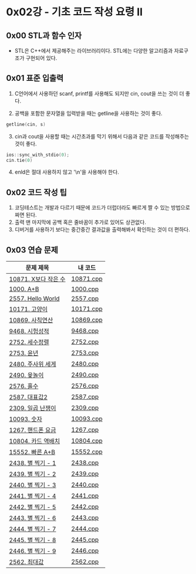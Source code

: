 # 0x02강 - 기초 코드 작성 요령 Ⅱ

## 0x00 STL과 함수 인자

- STL은 C++에서 제공해주는 라이브러리이다. STL에는 다양한 알고리즘과 자료구조가 구현되어 있다. 

## 0x01 표준 입출력

1. C언어에서 사용하던 scanf, printf를 사용해도 되지만 cin, cout을 쓰는 것이 더 좋다.

2. 공백을 포함한 문자열을 입력받을 때는 getline을 사용하는 것이 좋다.

```c++
getline(cin, s)
```

3. cin과 cout을 사용할 때는 시간초과를 막기 위해서 다음과 같은 코드를 작성해주는 것이 좋다.

```c++
ios::sync_with_stdio(0);
cin.tie(0)
```

4. enld은 절대 사용하지 않고 '\n'을 사용해야 한다.

## 0x02 코드 작성 팁

1. 코딩테스트는 개발과 다르기 때문에 코드가 더럽더라도 빠르게 짤 수 있는 방법으로 짜면 된다.
2. 출력 맨 마지막에 공백 혹은 줄바꿈이 추가로 있어도 상관없다.
3. 디버거를 사용하기 보다는 중간중간 결과값을 출력해봐서 확인하는 것이 더 편하다.

## 0x03 연습 문제

| 문제 제목                                                    | 내 코드                                                      |
| ------------------------------------------------------------ | ------------------------------------------------------------ |
| [10871. X보다 작은 수](https://www.acmicpc.net/problem/10871) | [10871.cpp](https://github.com/tommya98/Beakjoon_solving/blob/main/code/10871.cpp) |
| [1000. A+B](https://www.acmicpc.net/problem/1000)            | [1000.cpp](https://github.com/tommya98/Beakjoon_solving/blob/main/code/1000.cpp) |
| [2557. Hello World](https://www.acmicpc.net/problem/2557)    | [2557.cpp](https://github.com/tommya98/Beakjoon_solving/blob/main/code/2557.cpp) |
| [10171. 고양이](https://www.acmicpc.net/problem/10171)       | [10171.cpp](https://github.com/tommya98/Beakjoon_solving/blob/main/code/10171.cpp) |
| [10869. 사칙연산](https://www.acmicpc.net/problem/10869)     | [10869.cpp](https://github.com/tommya98/Beakjoon_solving/blob/main/code/10869.cpp) |
| [9468. 시험성적](https://www.acmicpc.net/problem/9468)       | [9468.cpp](https://github.com/tommya98/Beakjoon_solving/blob/main/code/9468.cpp) |
| [2752. 세수정렬](https://www.acmicpc.net/problem/2752)       | [2752.cpp](https://github.com/tommya98/Beakjoon_solving/blob/main/code/2752.cpp) |
| [2753. 윤년](https://www.acmicpc.net/problem/2753)           | [2753.cpp](https://github.com/tommya98/Beakjoon_solving/blob/main/code/2753.cpp) |
| [2480. 주사위 세게](https://www.acmicpc.net/problem/2480)    | [2480.cpp](https://github.com/tommya98/Beakjoon_solving/blob/main/code/2480.cpp) |
| [2490. 윷놀이](https://www.acmicpc.net/problem/2490)         | [2490.cpp](https://github.com/tommya98/Beakjoon_solving/blob/main/code/2490.cpp) |
| [2576. 홀수](https://www.acmicpc.net/problem/2576)           | [2576.cpp](https://github.com/tommya98/Beakjoon_solving/blob/main/code/2576.cpp) |
| [2587. 대표값2](https://www.acmicpc.net/problem/2587)        | [2587.cpp](https://github.com/tommya98/Beakjoon_solving/blob/main/code/2587.cpp) |
| [2309. 일곱 난쟁이](https://www.acmicpc.net/problem/2309)    | [2309.cpp](https://github.com/tommya98/Beakjoon_solving/blob/main/code/2309.cpp) |
| [10093. 숫자](https://www.acmicpc.net/problem/10093)         | [10093.cpp](https://github.com/tommya98/Beakjoon_solving/blob/main/code/10093.cpp) |
| [1267. 핸드폰 요금](https://www.acmicpc.net/problem/1267)    | [1267.cpp](https://github.com/tommya98/Beakjoon_solving/blob/main/code/1267.cpp) |
| [10804. 카드 역배치](https://www.acmicpc.net/problem/10804)  | [10804.cpp](https://github.com/tommya98/Beakjoon_solving/blob/main/code/10804.cpp) |
| [15552. 빠른 A+B](https://www.acmicpc.net/problem/15552)     | [15552.cpp](https://github.com/tommya98/Beakjoon_solving/blob/main/code/15552.cpp) |
| [2438. 별 찍기 - 1](https://www.acmicpc.net/problem/2438)    | [2438.cpp](https://github.com/tommya98/Beakjoon_solving/blob/main/code/2438.cpp) |
| [2439. 별 찍기 - 2](https://www.acmicpc.net/problem/2439)    | [2439.cpp](https://github.com/tommya98/Beakjoon_solving/blob/main/code/2439.cpp) |
| [2440. 별 찍기 - 3](https://www.acmicpc.net/problem/2440)    | [2440.cpp](https://github.com/tommya98/Beakjoon_solving/blob/main/code/2440.cpp) |
| [2441. 별 찍기 - 4](https://www.acmicpc.net/problem/2441)    | [2441.cpp](https://github.com/tommya98/Beakjoon_solving/blob/main/code/2441.cpp) |
| [2442. 별 찍기 - 5](https://www.acmicpc.net/problem/2442)    | [2442.cpp](https://github.com/tommya98/Beakjoon_solving/blob/main/code/2442.cpp) |
| [2443. 별 찍기 - 6](https://www.acmicpc.net/problem/2443)    | [2443.cpp](https://github.com/tommya98/Beakjoon_solving/blob/main/code/2443.cpp) |
| [2444. 별 찍기 - 7](https://www.acmicpc.net/problem/2444)    | [2444.cpp](https://github.com/tommya98/Beakjoon_solving/blob/main/code/2444.cpp) |
| [2445. 별 찍기 - 8](https://www.acmicpc.net/problem/2445)    | [2445.cpp](https://github.com/tommya98/Beakjoon_solving/blob/main/code/2445.cpp) |
| [2446. 별 찍기 - 9](https://www.acmicpc.net/problem/2446)    | [2446.cpp](https://github.com/tommya98/Beakjoon_solving/blob/main/code/2446.cpp) |
| [2562. 최대값]((https://www.acmicpc.net/problem/2562))       | [2562.cpp](https://github.com/tommya98/Beakjoon_solving/blob/main/code/2562.cpp) |

